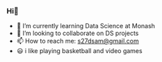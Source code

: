 ### Hi👋  


- 🌱 I’m currently learning Data Science at Monash 
- 👯 I’m looking to collaborate on DS projects
- 📫 How to reach me: s27dsam@gmail.com
- 😃 i like playing basketball and video games 


